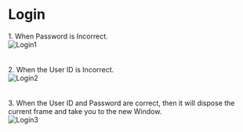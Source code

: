 # Login
1.&nbsp;When Password is Incorrect.
<br />
![Login1](https://user-images.githubusercontent.com/83022701/148810747-c30f3046-1d43-47e6-91ec-3a680541227d.png)
<br />
<br />
<br />
2.&nbsp;When the User ID is Incorrect.
<br />
![Login2](https://user-images.githubusercontent.com/83022701/148810754-90c86f54-f814-4084-988f-fdd437c7b41c.png)
<br />
<br />
<br />
3.&nbsp;When the User ID and Password are correct, then it will dispose the current frame and take you to the new Window.
<br />
![Login3](https://user-images.githubusercontent.com/83022701/148810766-a9ea537c-6c1e-4090-81d2-ad5eea2b369f.png)
